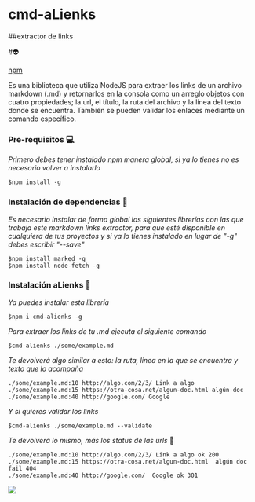 # cmd-aLienks 
##extractor de links

#:alien:

[npm](https://www.npmjs.com/package/cmd-alienks)

Es una biblioteca que utiliza NodeJS para extraer los links de un archivo markdown (.md) y retornarlos en la consola como un arreglo objetos con cuatro propiedades; la url, el título, la ruta del archivo y la línea del texto donde se encuentra. También se pueden validar los enlaces mediante un comando específico.


### Pre-requisitos :computer:

_Primero debes tener instalado npm manera global, si ya lo tienes no es necesario volver a instalarlo_

```
$npm install -g

```

### Instalación de dependencias 📓

_Es necesario instalar de forma global las siguientes librerías con las que trabaja este markdown links extractor, para que esté disponible en cualquiera de tus proyectos y si ya lo tienes instalado en lugar de "-g" debes escribir "--save"_

```
$npm install marked -g
$npm install node-fetch -g

```


### Instalación aLienks :electric_plug:

_Ya puedes instalar esta librería_

```
$npm i cmd-alienks -g
```

_Para extraer los links de tu .md ejecuta el siguiente comando_

```
$cmd-alienks ./some/example.md  
```
_Te devolverá algo similar a esto: la ruta, línea en la que se encuentra y texto que lo acompaña_

```
./some/example.md:10 http://algo.com/2/3/ Link a algo
./some/example.md:15 https://otra-cosa.net/algun-doc.html algún doc
./some/example.md:40 http://google.com/ Google 

```

_Y si quieres validar los links_

```
$cmd-alienks ./some/example.md --validate
```

_Te devolverá lo mismo, más los status de las urls_ :japanese_ogre:

```
./some/example.md:10 http://algo.com/2/3/ Link a algo ok 200
./some/example.md:15 https://otra-cosa.net/algun-doc.html  algún doc fail 404
./some/example.md:40 http://google.com/  Google ok 301

```

<img src=" http://octodex.github.com/images/dojocat.jpg">

